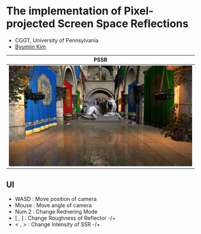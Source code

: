 # The implementation of Pixel-projected Screen Space Reflections
* CGGT, University of Pennsylvania
* [Byumjin Kim](https://github.com/byumjin)

| PSSR |
|---|
|![](imgs/main.png)|

## UI

- WASD : Move position of camera
- Mouse : Move angle of camera
- Num 2 : Change Rednering Mode
- [ , ] : Change Roughness of Reflector -/+
- < , > : Change Intensity of SSR -/+
